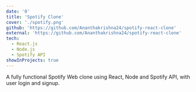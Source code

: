 ```yaml
---
date: '0'
title: 'Spotify Clone'
cover: './spotify.png'
github: 'https://github.com/Ananthakrishna24/spotify-react-clone'
external: 'https://github.com/Ananthakrishna24/spotify-react-clone'
tech:
  - React.js
  - Node.js
  - Spotify API
showInProjects: true
---
```


A fully functional Spotify Web clone using React, Node and Spotify API, with user login and signup.
